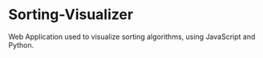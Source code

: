 # Sorting-Visualizer
Web Application used to visualize sorting algorithms, using JavaScript and Python.
